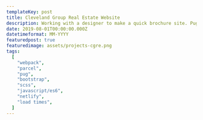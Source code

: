 ```yaml
---
templateKey: post
title: Cleveland Group Real Estate Website
description: Working with a designer to make a quick brochure site. Pug/SCSS/ES6/Netlify.
date: 2019-08-01T00:00:00.000Z
datetimeformat: MM-YYYY
featuredpost: true
featuredimage: assets/projects-cgre.png
tags:
  [
    "webpack",
    "parcel",
    "pug",
    "bootstrap",
    "scss",
    "javascript/es6",
    "netlify",
    "load times",
  ]
---
```

